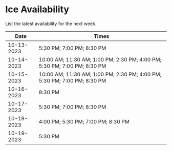 # Ice Availability

List the latest availability for the next week.

| Date        | Times       |
| ----------- | ----------- |
|10-13-2023|5:30 PM; 7:00 PM; 8:30 PM|
|10-14-2023|10:00 AM; 11:30 AM; 1:00 PM; 2:30 PM; 4:00 PM; 5:30 PM; 7:00 PM; 8:30 PM|
|10-15-2023|10:00 AM; 11:30 AM; 1:00 PM; 2:30 PM; 4:00 PM; 5:30 PM; 7:00 PM; 8:30 PM|
|10-16-2023|8:30 PM|
|10-17-2023|5:30 PM; 7:00 PM; 8:30 PM|
|10-18-2023|4:00 PM; 5:30 PM; 7:00 PM; 8:30 PM|
|10-19-2023|5:30 PM|

